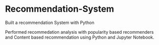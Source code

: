 # Recommendation-System
Built a recommendation System with Python

Performed recommedation analysis with popularity based recommenders and Content based recommendation using Python and Jupyter Notebook. 


